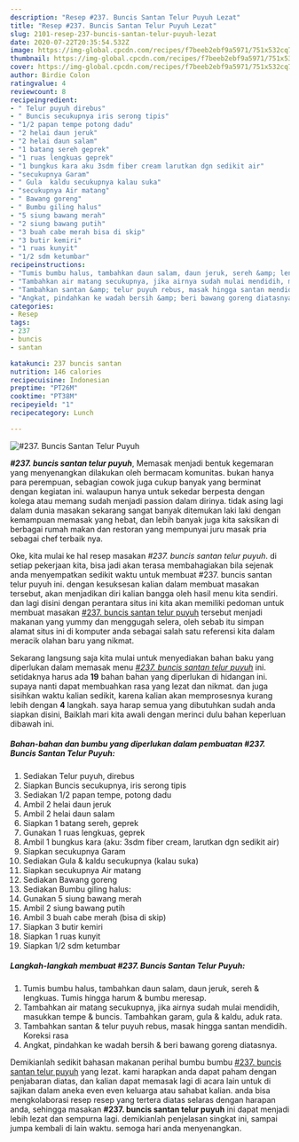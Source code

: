 ```yaml
---
description: "Resep #237. Buncis Santan Telur Puyuh Lezat"
title: "Resep #237. Buncis Santan Telur Puyuh Lezat"
slug: 2101-resep-237-buncis-santan-telur-puyuh-lezat
date: 2020-07-22T20:35:54.532Z
image: https://img-global.cpcdn.com/recipes/f7beeb2ebf9a5971/751x532cq70/237-buncis-santan-telur-puyuh-foto-resep-utama.jpg
thumbnail: https://img-global.cpcdn.com/recipes/f7beeb2ebf9a5971/751x532cq70/237-buncis-santan-telur-puyuh-foto-resep-utama.jpg
cover: https://img-global.cpcdn.com/recipes/f7beeb2ebf9a5971/751x532cq70/237-buncis-santan-telur-puyuh-foto-resep-utama.jpg
author: Birdie Colon
ratingvalue: 4
reviewcount: 8
recipeingredient:
- " Telur puyuh direbus"
- " Buncis secukupnya iris serong tipis"
- "1/2 papan tempe potong dadu"
- "2 helai daun jeruk"
- "2 helai daun salam"
- "1 batang sereh geprek"
- "1 ruas lengkuas geprek"
- "1 bungkus kara aku 3sdm fiber cream larutkan dgn sedikit air"
- "secukupnya Garam"
- " Gula  kaldu secukupnya kalau suka"
- "secukupnya Air matang"
- " Bawang goreng"
- " Bumbu giling halus"
- "5 siung bawang merah"
- "2 siung bawang putih"
- "3 buah cabe merah bisa di skip"
- "3 butir kemiri"
- "1 ruas kunyit"
- "1/2 sdm ketumbar"
recipeinstructions:
- "Tumis bumbu halus, tambahkan daun salam, daun jeruk, sereh &amp; lengkuas. Tumis hingga harum &amp; bumbu meresap."
- "Tambahkan air matang secukupnya, jika airnya sudah mulai mendidih, masukkan tempe &amp; buncis. Tambahkan garam, gula &amp; kaldu, aduk rata."
- "Tambahkan santan &amp; telur puyuh rebus, masak hingga santan mendidih. Koreksi rasa"
- "Angkat, pindahkan ke wadah bersih &amp; beri bawang goreng diatasnya."
categories:
- Resep
tags:
- 237
- buncis
- santan

katakunci: 237 buncis santan 
nutrition: 146 calories
recipecuisine: Indonesian
preptime: "PT26M"
cooktime: "PT38M"
recipeyield: "1"
recipecategory: Lunch

---
```



![#237. Buncis Santan Telur Puyuh](https://img-global.cpcdn.com/recipes/f7beeb2ebf9a5971/751x532cq70/237-buncis-santan-telur-puyuh-foto-resep-utama.jpg)

<b><i>#237. buncis santan telur puyuh</i></b>, Memasak menjadi bentuk kegemaran yang menyenangkan dilakukan oleh bermacam komunitas. bukan hanya para perempuan, sebagian cowok juga cukup banyak yang berminat dengan kegiatan ini. walaupun hanya untuk sekedar berpesta dengan kolega atau memang sudah menjadi passion dalam dirinya. tidak asing lagi dalam dunia masakan sekarang sangat banyak ditemukan laki laki dengan kemampuan memasak yang hebat, dan lebih banyak juga kita saksikan di berbagai rumah makan dan restoran yang mempunyai juru masak pria sebagai chef terbaik nya.



Oke, kita mulai ke hal resep masakan <i>#237. buncis santan telur puyuh</i>. di setiap pekerjaan kita, bisa jadi akan terasa membahagiakan bila sejenak anda menyempatkan sedikit waktu untuk membuat #237. buncis santan telur puyuh ini. dengan kesuksesan kalian dalam membuat masakan tersebut, akan menjadikan diri kalian bangga oleh hasil menu kita sendiri. dan lagi disini dengan perantara situs ini kita akan memiliki pedoman untuk membuat masakan <u>#237. buncis santan telur puyuh</u> tersebut menjadi makanan yang yummy dan menggugah selera, oleh sebab itu simpan alamat situs ini di komputer anda sebagai salah satu referensi kita dalam meracik olahan baru yang nikmat.


Sekarang langsung saja kita mulai untuk menyediakan bahan baku yang diperlukan dalam memasak menu <u><i>#237. buncis santan telur puyuh</i></u> ini. setidaknya harus ada <b>19</b> bahan bahan yang diperlukan di hidangan ini. supaya nanti dapat membuahkan rasa yang lezat dan nikmat. dan juga sisihkan waktu kalian sedikit, karena kalian akan memprosesnya kurang lebih dengan <b>4</b> langkah. saya harap semua yang dibutuhkan sudah anda siapkan disini, Baiklah mari kita awali dengan merinci dulu bahan keperluan dibawah ini.

<!--inarticleads1-->

##### Bahan-bahan dan bumbu yang diperlukan dalam pembuatan #237. Buncis Santan Telur Puyuh:

1. Sediakan  Telur puyuh, direbus
1. Siapkan  Buncis secukupnya, iris serong tipis
1. Sediakan 1/2 papan tempe, potong dadu
1. Ambil 2 helai daun jeruk
1. Ambil 2 helai daun salam
1. Siapkan 1 batang sereh, geprek
1. Gunakan 1 ruas lengkuas, geprek
1. Ambil 1 bungkus kara (aku: 3sdm fiber cream, larutkan dgn sedikit air)
1. Siapkan secukupnya Garam
1. Sediakan  Gula &amp; kaldu secukupnya (kalau suka)
1. Siapkan secukupnya Air matang
1. Sediakan  Bawang goreng
1. Sediakan  Bumbu giling halus:
1. Gunakan 5 siung bawang merah
1. Ambil 2 siung bawang putih
1. Ambil 3 buah cabe merah (bisa di skip)
1. Siapkan 3 butir kemiri
1. Siapkan 1 ruas kunyit
1. Siapkan 1/2 sdm ketumbar




<!--inarticleads2-->

##### Langkah-langkah membuat #237. Buncis Santan Telur Puyuh:

1. Tumis bumbu halus, tambahkan daun salam, daun jeruk, sereh &amp; lengkuas. Tumis hingga harum &amp; bumbu meresap.
1. Tambahkan air matang secukupnya, jika airnya sudah mulai mendidih, masukkan tempe &amp; buncis. Tambahkan garam, gula &amp; kaldu, aduk rata.
1. Tambahkan santan &amp; telur puyuh rebus, masak hingga santan mendidih. Koreksi rasa
1. Angkat, pindahkan ke wadah bersih &amp; beri bawang goreng diatasnya.




Demikianlah sedikit bahasan makanan perihal bumbu bumbu <u>#237. buncis santan telur puyuh</u> yang lezat. kami harapkan anda dapat paham dengan penjabaran diatas, dan kalian dapat memasak lagi di acara lain untuk di sajikan dalam aneka even even keluarga atau sahabat kalian. anda bisa mengkolaborasi resep resep yang tertera diatas selaras dengan harapan anda, sehingga masakan <b>#237. buncis santan telur puyuh</b> ini dapat menjadi lebih lezat dan sempurna lagi. demikianlah penjelasan singkat ini, sampai jumpa kembali di lain waktu. semoga hari anda menyenangkan.
